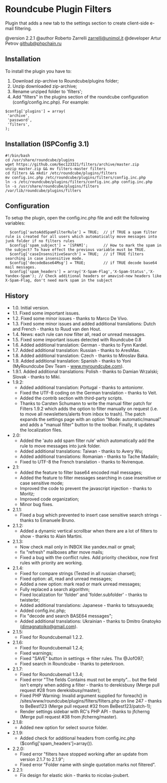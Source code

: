 Roundcube Plugin Filters
============================

Plugin that adds a new tab to the settings section to create client-side e-mail filtering.

@version 2.2.1
@author Roberto Zarrelli <zarrelli@unimol.it>
@developer Artur Petrov <github@phpchain.ru>

Installation
----------------------------------------

To install the plugin you have to:
1. Download zip-archive to Roundcube/plugins folder;
2. Unzip downloaded zip-archive;
3. Rename unziped folder to 'filters';
4. Add "filters" in the plugins section of the roundcube configuration (config/config.inc.php).
For example:
```
$config['plugins'] = array(
 'archive',
 'password',
 'filters',
);
```

Installation (ISPConfig 3.1)
----------------------------------------
```
#!/bin/bash
cd /usr/share/roundcube/plugins
wget https://github.com/6ec123321/filters/archive/master.zip
unzip master.zip && mv filters-master filters
cd filters && mkdir /etc/roundcube/plugins/filters
mv config.inc.php /etc/roundcube/plugins/filters/config.inc.php
ln -s /etc/roundcube/plugins/filters/config.inc.php config.inc.php
ln -s /usr/share/roundcube/plugins/filters /var/lib/roundcube/plugins/filters
```

Configuration
----------------------------------------

To setup the plugin, open the config.inc.php file and edit the following variables:
```
  $config['autoAddSpamFilterRule'] = TRUE;  // if TRUE a spam filter rule is created for all users which automatically move messages into junk folder if no filters rules
  $config['spam_subject'] = '[SPAM]';       // How to mark the spam in the subject? To have effect the previous variable must be TRUE.
  $config['caseInsensitiveSearch'] = TRUE;  // if TRUE filters searching in case insensitive mode.
  $config['decodeBase64Msg'] = TRUE;        // if TRUE decode base64 mail messages.
  $config['spam_headers'] = array('X-Spam-Flag','X-Spam-Status','X-Yandex-Spam'); // Check additional headers or amavisd-new headers like X-Spam-Flag, don't need mark spam in the subject
```

History
----------------------------------------


* 1.0. Initial version.
* 1.1. Fixed some important issues.
* 1.2. Fixed some minor issues - thanks to Marco De Vivo.
* 1.3. Fixed some minor issues and added additional translations: Dutch and French - thanks to Ruud van den Hout.
* 1.4. News: each rule can now filter all, read or unread messages.
* 1.5. Fixed some important issues detected with Roundcube 0.8
* 1.6. Added additional translation: German - thanks to Fynn Kardel.
* 1.7. Added additional translation: Russian - thanks to AresMax.
* 1.8. Added additional translation: Czech - thanks to Miroslav Baka.
* 1.9. Added additional translation: Spanish - thanks to Yoni (MyRoundcube Dev Team - www.myroundcube.com).
* 1.9.1. Added additional translations: Polish - thanks to Damian Wrzalski; Slovak - thanks to Miki.
* 1.9.2:
  - Added additional translation: Portugal - thanks to antoniomr.
  - Fixed the UTF-8 coding on the German translation - thanks to Veit.
  - Added the contrib section with third-party scripts.
  - Thanks to Carsten Schumann to write the manual filter patch for Filters 1.9.2 which adds the option to filter manually on request (i.e. to move all newsletters/alerts from inbox to trash).
    The patch expands the settings page with an option "Mode: automatic/manual" and adds a "manual filter" button to the toolbar. Finally, it updates the localization files.
* 2.0:
  - Added the 'auto add spam filter rule' which automatically add the rule to move messages into junk folder.
  - Added additional translations: Taiwan - thanks to Avery Wu;
  - Added additional translations: Romanian - thanks to Tache Madalin;
  - Fixed to UTF-8 the French translation - thanks to Nvirenque.
* 2.1:
  - Added the feature to filter base64 encoded mail messages;
  - Added the feature to filter messages searching in case insensitive or case sensitive mode;
  - Improved the code to prevent the javascript injection - thanks to Moritz;
  - Improved code organization;
  - Minor bug fixes.
* 2.1.1:
  - Fixed a bug which prevented to insert case sensitive search strings - thanks to Emanuele Bruno.
* 2.1.2:
  - Added a dynamic vertical scrollbar when there are a lot of filters to show - thanks to Alain Martini.
* 2.1.3:
  - Now check mail only in INBOX like yandex.mail or gmail;
  - fix "refresh" mailboxes after move mails;
  - Fixed a bug with the conflict rules. Add priority checkbox, now first rules with priority are working.
* 2.1.4:
  - Fixed for compare strings (Tested in all russian charset);
  - Fixed option: all, read and unread messages;
  - Added a new option: mark read or mark unread messages;
  - Fully replaced a search algorithm;
  - Fixed localization for 'folder' and 'folder.subfolder' - thanks to twisterbr;
  - Added additional translations: Japanese - thanks to tatsuyaueda;
  - Added config.inc.php;
  - Fix "decode and search BASE64 messages";
  - Added additional translations: Ukrainian - thanks to Dmitro Gnatoyko (dimagnatoiko@gmail.com).
* 2.1.5:
  - Fixed for Roundcubemail 1.2.2.
* 2.1.6:
  - Fixed for Roundcubemail 1.2.4;
  - Fixed warnings;
  - Fixed "SAVE" button in settings -> filter rules. Thx @JofO97;
  - Fixed search in Roundcube - thanks to peterkroon.
* 2.1.7:
  - Fixed for Roundcubemail 1.3.4;
  - Fixed error "The fields Contains must not be empty"... but the field isn't empty when adding a filter - thanks to derekisbusy (Merge pull request #28 from derekisbusy/master);
  - Fixed PHP Warning: Invalid argument supplied for foreach() in /sites/www/roundcube/plugins/filters/filters.php on line 247 - thanks to BeBest123 (Merge pull request #32 from BeBest123/patch-1);
  - Render settings sidebar with RC's PHP API - thanks to jfcherng (Merge pull request #38 from jfcherng/master).
* 2.1.8:
  - Added new option for select source folder.
* 2.1.9:
  - Added check for additional headers from config.inc.php ($config['spam_headers']=array()).
* 2.2.0:
  - Fixed error "filters have stopped working after an update from version 2.1.7 to 2.1.9";
  - Fixed error "Folder name with single quotation marks not filtered".
* 2.2.1:
  - Fix design for elastic skin - thanks to nicolas-joubert.
  
